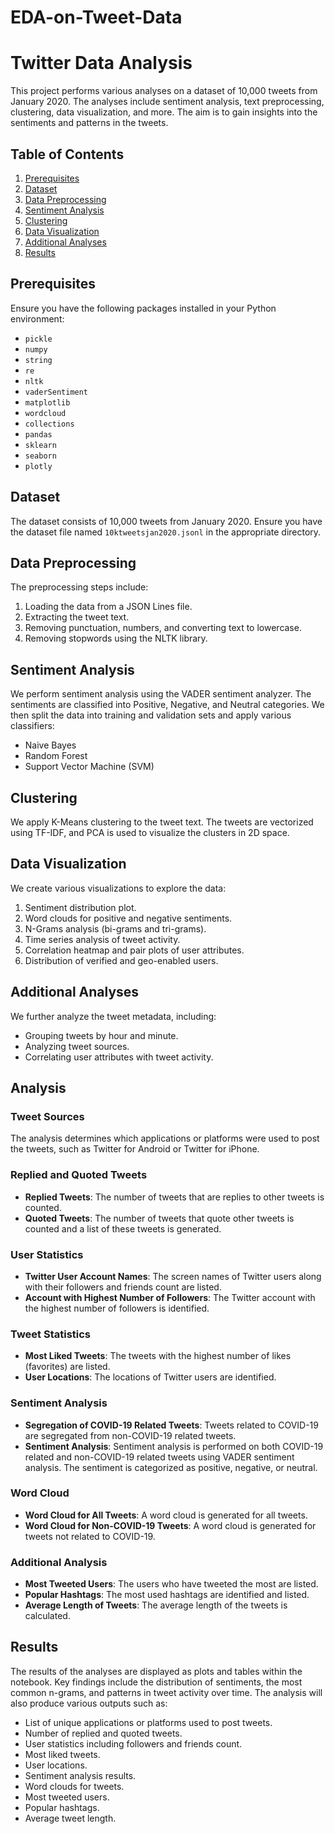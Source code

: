 # EDA-on-Tweet-Data

# Twitter Data Analysis

This project performs various analyses on a dataset of 10,000 tweets from January 2020. The analyses include sentiment analysis, text preprocessing, clustering, data visualization, and more. The aim is to gain insights into the sentiments and patterns in the tweets. 


## Table of Contents

1. [Prerequisites](#prerequisites)
2. [Dataset](#dataset)
3. [Data Preprocessing](#data-preprocessing)
4. [Sentiment Analysis](#sentiment-analysis)
5. [Clustering](#clustering)
6. [Data Visualization](#data-visualization)
7. [Additional Analyses](#additional-analyses)
8. [Results](#results)


## Prerequisites

Ensure you have the following packages installed in your Python environment:

- `pickle`
- `numpy`
- `string`
- `re`
- `nltk`
- `vaderSentiment`
- `matplotlib`
- `wordcloud`
- `collections`
- `pandas`
- `sklearn`
- `seaborn`
- `plotly`

## Dataset

The dataset consists of 10,000 tweets from January 2020. Ensure you have the dataset file named `10ktweetsjan2020.jsonl` in the appropriate directory. 

## Data Preprocessing

The preprocessing steps include:

1. Loading the data from a JSON Lines file.
2. Extracting the tweet text.
3. Removing punctuation, numbers, and converting text to lowercase.
4. Removing stopwords using the NLTK library.

## Sentiment Analysis

We perform sentiment analysis using the VADER sentiment analyzer. The sentiments are classified into Positive, Negative, and Neutral categories. We then split the data into training and validation sets and apply various classifiers:

- Naive Bayes
- Random Forest
- Support Vector Machine (SVM)

## Clustering

We apply K-Means clustering to the tweet text. The tweets are vectorized using TF-IDF, and PCA is used to visualize the clusters in 2D space.

## Data Visualization

We create various visualizations to explore the data:

1. Sentiment distribution plot.
2. Word clouds for positive and negative sentiments.
3. N-Grams analysis (bi-grams and tri-grams).
4. Time series analysis of tweet activity.
5. Correlation heatmap and pair plots of user attributes.
6. Distribution of verified and geo-enabled users.

## Additional Analyses

We further analyze the tweet metadata, including:

- Grouping tweets by hour and minute.
- Analyzing tweet sources.
- Correlating user attributes with tweet activity.

## Analysis

### Tweet Sources

The analysis determines which applications or platforms were used to post the tweets, such as Twitter for Android or Twitter for iPhone.

### Replied and Quoted Tweets

- **Replied Tweets**: The number of tweets that are replies to other tweets is counted.
- **Quoted Tweets**: The number of tweets that quote other tweets is counted and a list of these tweets is generated.

### User Statistics

- **Twitter User Account Names**: The screen names of Twitter users along with their followers and friends count are listed.
- **Account with Highest Number of Followers**: The Twitter account with the highest number of followers is identified.

### Tweet Statistics

- **Most Liked Tweets**: The tweets with the highest number of likes (favorites) are listed.
- **User Locations**: The locations of Twitter users are identified.

### Sentiment Analysis

- **Segregation of COVID-19 Related Tweets**: Tweets related to COVID-19 are segregated from non-COVID-19 related tweets.
- **Sentiment Analysis**: Sentiment analysis is performed on both COVID-19 related and non-COVID-19 related tweets using VADER sentiment analysis. The sentiment is categorized as positive, negative, or neutral.

### Word Cloud

- **Word Cloud for All Tweets**: A word cloud is generated for all tweets.
- **Word Cloud for Non-COVID-19 Tweets**: A word cloud is generated for tweets not related to COVID-19.

### Additional Analysis

- **Most Tweeted Users**: The users who have tweeted the most are listed.
- **Popular Hashtags**: The most used hashtags are identified and listed.
- **Average Length of Tweets**: The average length of the tweets is calculated.


## Results

The results of the analyses are displayed as plots and tables within the notebook. Key findings include the distribution of sentiments, the most common n-grams, and patterns in tweet activity over time.
The analysis will also produce various outputs such as:

- List of unique applications or platforms used to post tweets.
- Number of replied and quoted tweets.
- User statistics including followers and friends count.
- Most liked tweets.
- User locations.
- Sentiment analysis results.
- Word clouds for tweets.
- Most tweeted users.
- Popular hashtags.
- Average tweet length.










